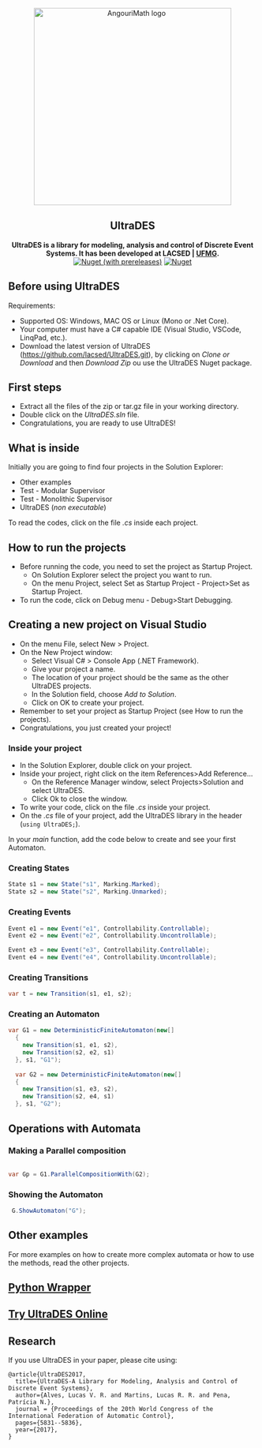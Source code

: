 <p align="center">
  <a href="https://github.com/lacsed/UltraDES">
    <img src="http://lacsed.eng.ufmg.br/wp-content/uploads/2017/05/Logo_UltraDES_PNG_Internet-e1494353854950.png" alt="AngouriMath logo" width="400">
  </a>
</p>

<h2 align="center">UltraDES</h2>

<p align="center">
  <b>UltraDES is a library for modeling, analysis and control of Discrete Event Systems. It has been developed at LACSED | <a href="http://www.lacsed.eng.ufmg.br">UFMG</a>.</b>
  <br>
  <a href="https://www.nuget.org/packages/UltraDES"><img alt="Nuget (with prereleases)" src="https://img.shields.io/nuget/vpre/UltraDES?color=blue&label=NuGet&logo=nuget&style=flat-square"></a>
  <a href="https://www.nuget.org/packages/UltraDES"><img alt="Nuget" src="https://img.shields.io/nuget/dt/UltraDES?color=darkblue&label=Downloads&style=flat-square"></a>
</p>

## Before using UltraDES

Requirements: 
- Supported OS: Windows, MAC OS or Linux (Mono or .Net Core).
- Your computer must have a C# capable IDE (Visual Studio, VSCode, LinqPad, etc.).
- Download the latest version of UltraDES (https://github.com/lacsed/UltraDES.git), by clicking on *Clone or Download* and then *Download Zip* ou use the UltraDES Nuget package.

## First steps

- Extract all the files of the zip or tar.gz file in your working directory. 
- Double click on the *UltraDES.sln* file.
- Congratulations, you are ready to use UltraDES!

## What is inside

Initially you are going to find four projects in the Solution Explorer:
- Other examples
- Test - Modular Supervisor
- Test - Monolithic Supervisor
- UltraDES (*non executable*)

To read the codes, click on the file *.cs* inside each project. 

## How to run the projects

- Before running the code, you need to set the project as Startup Project. 
    - On Solution Explorer select the project you want to run.
    - On the menu Project, select Set as Startup Project - Project>Set as Startup Project.
- To run the code, click on Debug menu - Debug>Start Debugging.

## Creating a new project on Visual Studio

- On the menu File, select New > Project.
- On the New Project window:
  - Select Visual C# > Console App (.NET Framework).
  - Give your project a name.
  - The location of your project should be the same as the other UltraDES projects.
  - In the Solution field, choose *Add to Solution*.
  - Click on OK to create your project.
- Remember to set your project as Startup Project (see How to run the projects). 
- Congratulations, you just created your project!

### Inside your project

- In the Solution Explorer, double click on your project.
- Inside your project, right click on the item References>Add Reference...
  - On the Reference Manager window, select Projects>Solution and select UltraDES.
  - Click Ok to close the window.
- To write your code, click on the file *.cs* inside your project. 
- On the *.cs* file of your project, add the UltraDES library in the header (```using UltraDES;```).

In your *main* function, add the code below to create and see your first Automaton.

### Creating States

```cs
State s1 = new State("s1", Marking.Marked);
State s2 = new State("s2", Marking.Unmarked);
```

### Creating Events

```cs
Event e1 = new Event("e1", Controllability.Controllable);
Event e2 = new Event("e2", Controllability.Uncontrollable);

Event e3 = new Event("e3", Controllability.Controllable);
Event e4 = new Event("e4", Controllability.Uncontrollable);
```

### Creating Transitions

```cs
var t = new Transition(s1, e1, s2);
```

### Creating an Automaton

```cs
var G1 = new DeterministicFiniteAutomaton(new[]
  {
    new Transition(s1, e1, s2), 
    new Transition(s2, e2, s1)
  }, s1, "G1");
  
  var G2 = new DeterministicFiniteAutomaton(new[]
  {
    new Transition(s1, e3, s2), 
    new Transition(s2, e4, s1)
  }, s1, "G2");
```

## Operations with Automata

### Making a Parallel composition

```cs

var Gp = G1.ParallelCompositionWith(G2); 

```
### Showing the Automaton

```cs
 G.ShowAutomaton("G");
 ```

## Other examples

For more examples on how to create more complex automata or how to use the methods, read the other projects. 

## [Python Wrapper](https://github.com/lacsed/UltraDES-Python)

## [Try UltraDES Online](https://lacsed.github.io/UltraDES/)

## Research

If you use UltraDES in your paper, please cite using:

```
@article{UltraDES2017,
  title={UltraDES-A Library for Modeling, Analysis and Control of Discrete Event Systems},
  author={Alves, Lucas V. R. and Martins, Lucas R. R. and Pena, Patrícia N.},
  journal = {Proceedings of the 20th World Congress of the International Federation of Automatic Control},
  pages={5831--5836},
  year={2017},
}
 ```
